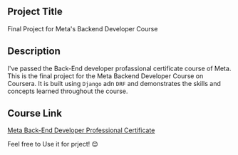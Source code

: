 

## Project Title
Final Project for Meta's Backend Developer Course

## Description
I've passed the Back-End developer profassional certificate course of Meta.
This is the final project for the Meta Backend Developer Course on Coursera. It is built using `Django` adn `DRF` and demonstrates the skills and concepts learned throughout the course.

## Course Link
[Meta Back-End Developer Professional Certificate](https://www.coursera.org/professional-certificates/meta-back-end-developer)

Feel free to Use it for prject! 😊

